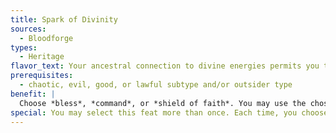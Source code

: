 ```yaml
---
title: Spark of Divinity
sources:
  - Bloodforge
types:
  - Heritage
flavor_text: Your ancestral connection to divine energies permits you to cast certain spells.
prerequisites:
  - chaotic, evil, good, or lawful subtype and/or outsider type
benefit: |
  Choose *bless*, *command*, or *shield of faith*. You may use the chosen spell as a spell-like ability once per day, at a caster level equal to your character level. At 4th level, and every 4 levels thereafter, you gain an additional use per day of the chosen spell.
special: You may select this feat more than once. Each time, you choose a different spell from the above list.
---
```

